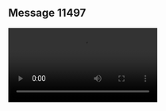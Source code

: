 ## Message 11497



![Video](https://data.iron-swords.co.il/2024/September/14/https://data.iron-swords.co.il/2024/September/14/11497/11497_media.mp4)
